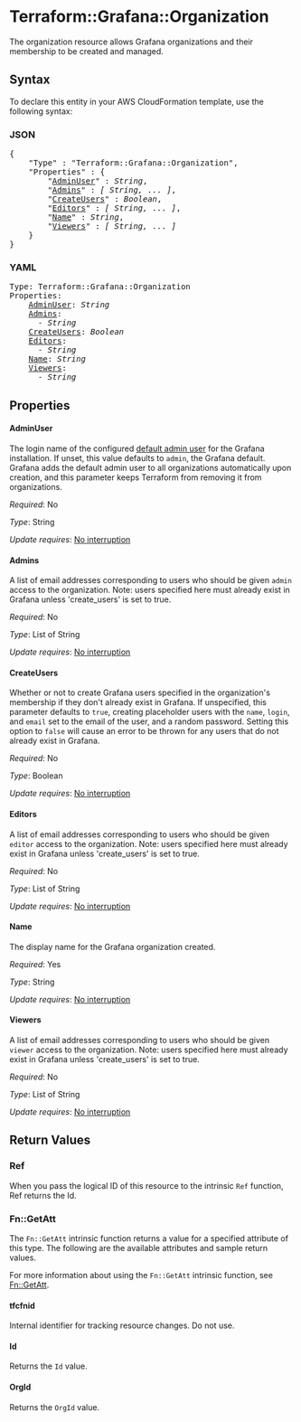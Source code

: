 # Terraform::Grafana::Organization

The organization resource allows Grafana organizations and their membership to
be created and managed.

## Syntax

To declare this entity in your AWS CloudFormation template, use the following syntax:

### JSON

<pre>
{
    "Type" : "Terraform::Grafana::Organization",
    "Properties" : {
        "<a href="#adminuser" title="AdminUser">AdminUser</a>" : <i>String</i>,
        "<a href="#admins" title="Admins">Admins</a>" : <i>[ String, ... ]</i>,
        "<a href="#createusers" title="CreateUsers">CreateUsers</a>" : <i>Boolean</i>,
        "<a href="#editors" title="Editors">Editors</a>" : <i>[ String, ... ]</i>,
        "<a href="#name" title="Name">Name</a>" : <i>String</i>,
        "<a href="#viewers" title="Viewers">Viewers</a>" : <i>[ String, ... ]</i>
    }
}
</pre>

### YAML

<pre>
Type: Terraform::Grafana::Organization
Properties:
    <a href="#adminuser" title="AdminUser">AdminUser</a>: <i>String</i>
    <a href="#admins" title="Admins">Admins</a>: <i>
      - String</i>
    <a href="#createusers" title="CreateUsers">CreateUsers</a>: <i>Boolean</i>
    <a href="#editors" title="Editors">Editors</a>: <i>
      - String</i>
    <a href="#name" title="Name">Name</a>: <i>String</i>
    <a href="#viewers" title="Viewers">Viewers</a>: <i>
      - String</i>
</pre>

## Properties

#### AdminUser

The login name of the configured
[default admin user](http://docs.grafana.org/installation/configuration/#admin-user)
for the Grafana installation. If unset, this value defaults to `admin`, the
Grafana default. Grafana adds the default admin user to all organizations
automatically upon creation, and this parameter keeps Terraform from removing
it from organizations.

_Required_: No

_Type_: String

_Update requires_: [No interruption](https://docs.aws.amazon.com/AWSCloudFormation/latest/UserGuide/using-cfn-updating-stacks-update-behaviors.html#update-no-interrupt)

#### Admins

A list of email addresses corresponding to users who
should be given `admin` access to the organization. Note: users specified
here must already exist in Grafana unless 'create_users' is set to true.

_Required_: No

_Type_: List of String

_Update requires_: [No interruption](https://docs.aws.amazon.com/AWSCloudFormation/latest/UserGuide/using-cfn-updating-stacks-update-behaviors.html#update-no-interrupt)

#### CreateUsers

Whether or not to create Grafana users specified
in the organization's membership if they don't already exist in Grafana. If
unspecified, this parameter defaults to `true`, creating placeholder users
with the `name`, `login`, and `email` set to the email of the user, and a
random password. Setting this option to `false` will cause an error to be
thrown for any users that do not already exist in Grafana.

_Required_: No

_Type_: Boolean

_Update requires_: [No interruption](https://docs.aws.amazon.com/AWSCloudFormation/latest/UserGuide/using-cfn-updating-stacks-update-behaviors.html#update-no-interrupt)

#### Editors

A list of email addresses corresponding to users who
should be given `editor` access to the organization. Note: users specified
here must already exist in Grafana unless 'create_users' is set to true.

_Required_: No

_Type_: List of String

_Update requires_: [No interruption](https://docs.aws.amazon.com/AWSCloudFormation/latest/UserGuide/using-cfn-updating-stacks-update-behaviors.html#update-no-interrupt)

#### Name

The display name for the Grafana organization created.

_Required_: Yes

_Type_: String

_Update requires_: [No interruption](https://docs.aws.amazon.com/AWSCloudFormation/latest/UserGuide/using-cfn-updating-stacks-update-behaviors.html#update-no-interrupt)

#### Viewers

A list of email addresses corresponding to users who
should be given `viewer` access to the organization. Note: users specified
here must already exist in Grafana unless 'create_users' is set to true.

_Required_: No

_Type_: List of String

_Update requires_: [No interruption](https://docs.aws.amazon.com/AWSCloudFormation/latest/UserGuide/using-cfn-updating-stacks-update-behaviors.html#update-no-interrupt)

## Return Values

### Ref

When you pass the logical ID of this resource to the intrinsic `Ref` function, Ref returns the Id.

### Fn::GetAtt

The `Fn::GetAtt` intrinsic function returns a value for a specified attribute of this type. The following are the available attributes and sample return values.

For more information about using the `Fn::GetAtt` intrinsic function, see [Fn::GetAtt](https://docs.aws.amazon.com/AWSCloudFormation/latest/UserGuide/intrinsic-function-reference-getatt.html).

#### tfcfnid

Internal identifier for tracking resource changes. Do not use.

#### Id

Returns the <code>Id</code> value.

#### OrgId

Returns the <code>OrgId</code> value.

